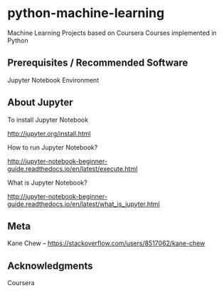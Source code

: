 # python-machine-learning
Machine Learning Projects based on Coursera Courses implemented in Python

## Prerequisites / Recommended Software

Jupyter Notebook Environment

## About Jupyter

To install Jupyter Notebook

http://jupyter.org/install.html

How to run Jupyter Notebook?

http://jupyter-notebook-beginner-guide.readthedocs.io/en/latest/execute.html

What is Jupyter Notebook?

http://jupyter-notebook-beginner-guide.readthedocs.io/en/latest/what_is_jupyter.html

## Meta

Kane Chew – https://stackoverflow.com/users/8517062/kane-chew


## Acknowledgments
Coursera 
